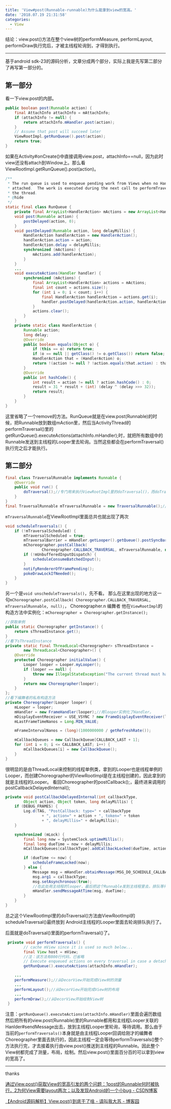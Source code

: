 ```yaml
---
title: 'View#post(Runnable-runnable)为什么能拿到view的宽高。'
date: '2018.07.19 21:31:58'
categories:
  - View
---
```


结论：view.post()方法在整个view树的performMeasure, performLayout, performDraw执行完后，才被主线程轮询到，才得到执行。

---

基于android sdk-23的源码分析，文章分成两个部分，实际上我是先写第二部分了再写第一部分的。

## 第一部分

看一下view.post的内部。
``` java
public boolean post(Runnable action) {
    final AttachInfo attachInfo = mAttachInfo;
    if (attachInfo != null) {
        return attachInfo.mHandler.post(action);
    }
    // Assume that post will succeed later
    ViewRootImpl.getRunQueue().post(action);
    return true;
}
```


如果在Activity#onCreate()中直接调用view.post，attachInfo==null，因为此时view还没有attach到Window上。那么看ViewRootImpl.getRunQueue().post(action)。
``` java
/**
 * The run queue is used to enqueue pending work from Views when no Handler is
 * attached.  The work is executed during the next call to performTraversals on
 * the thread.
 * @hide
 */
static final class RunQueue {
    private final ArrayList<HandlerAction> mActions = new ArrayList<HandlerAction>();
    void post(Runnable action) {
        postDelayed(action, 0);
    }
    void postDelayed(Runnable action, long delayMillis) {
        HandlerAction handlerAction = new HandlerAction();
        handlerAction.action = action;
        handlerAction.delay = delayMillis;
        synchronized (mActions) {
            mActions.add(handlerAction);
        }
    }
	...
    void executeActions(Handler handler) {
        synchronized (mActions) {
            final ArrayList<HandlerAction> actions = mActions;
            final int count = actions.size();
            for (int i = 0; i < count; i++) {
                final HandlerAction handlerAction = actions.get(i);
                handler.postDelayed(handlerAction.action, handlerAction.delay);
            }
            actions.clear();
        }
    }
    private static class HandlerAction {
        Runnable action;
        long delay;
        @Override
        public boolean equals(Object o) {
            if (this == o) return true;
            if (o == null || getClass() != o.getClass()) return false;
            HandlerAction that = (HandlerAction) o;
            return !(action != null ? !action.equals(that.action) : that.action != null);
        }
        @Override
        public int hashCode() {
            int result = action != null ? action.hashCode() : 0;
            result = 31 * result + (int) (delay ^ (delay >>> 32));
            return result;
        }
    }
}
```
这里省略了一个remove的方法。RunQueue就是在view.post(Runnable)的时候，把Runnable放到数组mAction里，然后当ActivityThread的performTraversal()里的getRunQueue().executeActions(attachInfo.mHandler);时，就把所有数组中的Runnable发送到主线程的Looper里去轮询。当然这些都会在performTraversal()执行完之后才能执行。

## 第二部分
```  java
final class TraversalRunnable implements Runnable {
	@Override
	public void run() {
		doTraversal();//专门用来执行ViewRootImpl里的doTraversal()，而doTraversal()里面有performTraversal();
	}
}
final TraversalRunnable mTraversalRunnable = new TraversalRunnable();//紧接着就new出来一个实例
```
`mTraversalRunnable`在ViewRootImpl里面总共也就出现了两次
``` java
void scheduleTraversals() {
	if (!mTraversalScheduled) {
		mTraversalScheduled = true;
		mTraversalBarrier = mHandler.getLooper().getQueue().postSyncBarrier();
		mChoreographer.postCallback(
				Choreographer.CALLBACK_TRAVERSAL, mTraversalRunnable, null);
		if (!mUnbufferedInputDispatch) {
			scheduleConsumeBatchedInput();
		}
		notifyRendererOfFramePending();
		pokeDrawLockIfNeeded();
	}
}
```
另一个是`void unscheduleTraversals()`，先不看。
那么在这里出现的地方这一句`mChoreographer.postCallback( Choreographer.CALLBACK_TRAVERSAL, mTraversalRunnable, null);`，
Choreographer.n 编舞者
他在`ViewRootImpl`的构造方法中实例化：`mChoreographer = Choreographer.getInstance();`
``` java
//获取单例
public static Choreographer getInstance() {
	return sThreadInstance.get();
}
//看下sThreadInstance
private static final ThreadLocal<Choreographer> sThreadInstance =
		new ThreadLocal<Choreographer>() {
	@Override
	protected Choreographer initialValue() {
		Looper looper = Looper.myLooper();
		if (looper == null) {
			throw new IllegalStateException("The current thread must have a looper!");
		}
		return new Choreographer(looper);
	}
};
//看下编舞者的私有构造方法
private Choreographer(Looper looper) {
	mLooper = looper;
	mHandler = new FrameHandler(looper);//用looper实例化了Handler。
	mDisplayEventReceiver = USE_VSYNC ? new FrameDisplayEventReceiver(looper) : null;
	mLastFrameTimeNanos = Long.MIN_VALUE;

	mFrameIntervalNanos = (long)(1000000000 / getRefreshRate());

	mCallbackQueues = new CallbackQueue[CALLBACK_LAST + 1];
	for (int i = 0; i <= CALLBACK_LAST; i++) {
		mCallbackQueues[i] = new CallbackQueue();
	}
}
```
很明显的是由ThreadLocal来控制的线程单例类，拿到的Looper也是线程单例的Looper，而创建Choreographer的ViewRootImpl是在主线程创建的，因此拿到的就是主线程的Looper。
看回Choreographer的postCallback();，最终进来调用的postCallbackDelayedInternal();
``` java
private void postCallbackDelayedInternal(int callbackType,
		Object action, Object token, long delayMillis) {
	if (DEBUG_FRAMES) {
		Log.d(TAG, "PostCallback: type=" + callbackType
				+ ", action=" + action + ", token=" + token
				+ ", delayMillis=" + delayMillis);
	}

	synchronized (mLock) {
		final long now = SystemClock.uptimeMillis();
		final long dueTime = now + delayMillis;
		mCallbackQueues[callbackType].addCallbackLocked(dueTime, action, token);

		if (dueTime <= now) {
			scheduleFrameLocked(now);
		} else {
			Message msg = mHandler.obtainMessage(MSG_DO_SCHEDULE_CALLBACK, action);
			msg.arg1 = callbackType;
			msg.setAsynchronous(true);
			//在此处用主线程的looper，最后把这个Runnable发到主线程里去，排队等待被调用mHandler.handleMessage()；最后被执行。
			mHandler.sendMessageAtTime(msg, dueTime);
		}
	}
}
```
总之这个ViewRootImpl里的doTraversal()方法由ViewRootImpl的scheduleTraversal()最终放到
Android主线程的Looper里面去轮询排队执行了。

后面就是doTraversal()里面的performTraversal()了。
``` java
 private void performTraversals() {
        // cache mView since it is used so much below...
        final View host = mView;
		//注：该方法有800行代码，已省略
        // Execute enqueued actions on every traversal in case a detached view enqueued an action
        getRunQueue().executeActions(attachInfo.mHandler);

    ...
    performMeasure();//从DecorView开始完成View树的测量
    ...
    performLayout();//从DecorView开始完成View树的布局
    ...
    performDraw();//从DecorView开始绘制View树
 }
```
注意：`getRunQueue().executeActions(attachInfo.mHandler)`里面会遍历数组然后把所有的view.post(Runnable)里的Runnable都用和主线程Looper关联的Hanlder#sendMessage出去，放到主线程Looper里轮询，等待调用。那么由于当前的`performTraversals()`本身就是由主线程Looper回调给刚才的编舞者Choreographer里面去执行的，因此主线程一定会等待performTraversals()整个方法执行完，才去接着执行由view.post()推送到主线程的Runnable。因此整个View树都完成了测量，布局，绘制。然后view.post()里面百分百的可以拿到view的宽高了。

---

thanks

[通过View.post()获取View的宽高引发的两个问题：1post的Runnable何时被执行，2为何View需要layout两次；以及发现Android的一个小bug - CSDN博客](https://blog.csdn.net/scnuxisan225/article/details/49815269)

[【Android源码解析】View.post()到底干了啥 - 请叫我大苏 - 博客园](https://www.cnblogs.com/dasusu/p/8047172.html)

                                                                                                                                                                                                                                                                                                                                                                                                                                                                                                                                                                                                                                                                                                                                                                                                                                                                                                                                                                                                                                                                                                                                                                                                                                                                                                                                                                                                                                                                                                                                                                                                                                                                                                                                                                                                                                                                                                                                                                                                                                                                                                                                                                                                                                                                                                                               
